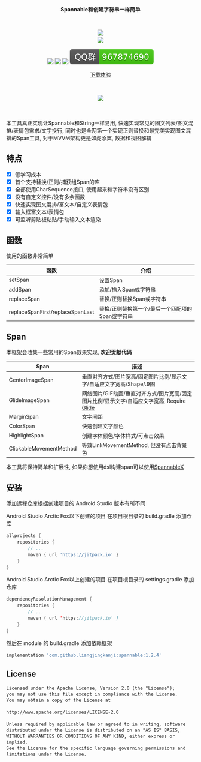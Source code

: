 <p align="center"> <strong>Spannable和创建字符串一样简单</strong> </p>

<br>
<p align="center">
<img src="https://raw.githubusercontent.com/liangjingkanji/spannable/master/preview_img.png" width="450"/><br>
<img src="https://user-images.githubusercontent.com/21078112/184396518-4022db12-0fa9-48a0-97c1-22960db9362b.png" width="350"/>
</p>

<p align="center">
<a href="https://jitpack.io/#liangjingkanji/spannable"><img src="https://jitpack.io/v/liangjingkanji/spannable.svg"/></a>
<img src="https://img.shields.io/badge/language-kotlin-orange.svg"/>
<img src="https://img.shields.io/badge/license-Apache-blue"/>
<img src="https://raw.githubusercontent.com/liangjingkanji/liangjingkanji/master/img/group.svg"/>
</p>

<p align="center">
<a href="https://github.com/liangjingkanji/spannable/releases/download/1.2.4/spannale-sample.apk">下载体验</a>
</p>

<br>
<p align="center">
<img src="https://user-images.githubusercontent.com/21078112/163671712-0a8644b3-8875-489e-a1e5-f8f3215ff4fc.png" width="550"/>
</p>
<br>

本工具真正实现让Spannable和String一样易用, 快速实现常见的图文列表/图文混排/表情包需求/文字换行, 同时也是全网第一个实现正则替换和最完美实现图文混排的Span工具, 对于MVVM架构更是如虎添翼, 数据和视图解耦

## 特点

- [x] 低学习成本
- [x] 首个支持替换/正则/捕获组Span的库
- [x] 全部使用CharSequence接口, 使用起来和字符串没有区别
- [x] 没有自定义控件/没有多余函数
- [x] 快速实现图文混排/富文本/自定义表情包
- [x] 输入框富文本/表情包
- [x] 可监听剪贴板粘贴/手动输入文本渲染

## 函数

使用的函数非常简单

| 函数             | 介绍                                    |
| ---------------- | --------------------------------------- |
| setSpan          | 设置Span                                |
| addSpan          | 添加/插入Span或字符串                   |
| replaceSpan      | 替换/正则替换Span或字符串               |
| replaceSpanFirst/replaceSpanLast | 替换/正则替换第一个/最后一个匹配项的Span或字符串 |

## Span
本框架会收集一些常用的Span效果实现, **欢迎贡献代码**

| Span | 描述 |
|-|-|
| CenterImageSpan | 垂直对齐方式/图片宽高/固定图片比例/显示文字/自适应文字宽高/Shape/.9图 |
| GlideImageSpan | 网络图片/GIF动画/垂直对齐方式/图片宽高/固定图片比例/显示文字/自适应文字宽高, Require [Glide](https://github.com/bumptech/glide) |
| MarginSpan | 文字间距 |
| ColorSpan | 快速创建文字颜色 |
| HighlightSpan | 创建字体颜色/字体样式/可点击效果 |
| ClickableMovementMethod | 等效LinkMovementMethod, 但没有点击背景色 |



本工具将保持简单和扩展性, 如果你想使用dsl构建span可以使用[SpannableX](https://github.com/TxcA/SpannableX)

## 安装

添加远程仓库根据创建项目的 Android Studio 版本有所不同

Android Studio Arctic Fox以下创建的项目 在项目根目录的 build.gradle 添加仓库

```groovy
allprojects {
    repositories {
        // ...
        maven { url 'https://jitpack.io' }
    }
}
```

Android Studio Arctic Fox以上创建的项目 在项目根目录的 settings.gradle 添加仓库

```kotlin
dependencyResolutionManagement {
    repositories {
        // ...
        maven { url 'https://jitpack.io' }
    }
}
```

然后在 module 的 build.gradle 添加依赖框架

```groovy
implementation 'com.github.liangjingkanji:spannable:1.2.4'
```



## License

```
Licensed under the Apache License, Version 2.0 (the "License");
you may not use this file except in compliance with the License.
You may obtain a copy of the License at

http://www.apache.org/licenses/LICENSE-2.0

Unless required by applicable law or agreed to in writing, software
distributed under the License is distributed on an "AS IS" BASIS,
WITHOUT WARRANTIES OR CONDITIONS OF ANY KIND, either express or implied.
See the License for the specific language governing permissions and
limitations under the License.
```

